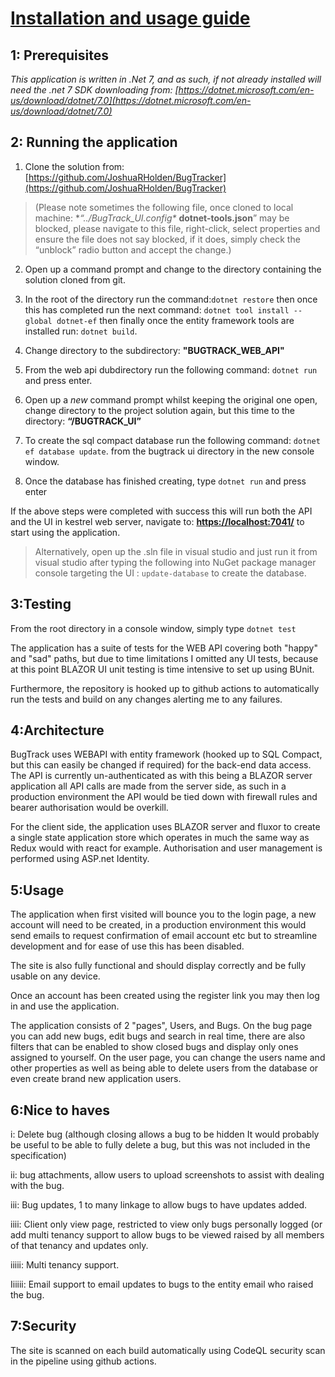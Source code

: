 
<ins>**Installation and usage guide**</ins>
===============

**1: Prerequisites** 
---------------

*This application is written in .Net 7, and as such, if not already installed will need the .net 7 SDK downloading from: [https://dotnet.microsoft.com/en-us/download/dotnet/7.0](https://dotnet.microsoft.com/en-us/download/dotnet/7.0)*

**2: Running the application**
---------------

 1. Clone the solution from: [https://github.com/JoshuaRHolden/BugTracker](https://github.com/JoshuaRHolden/BugTracker)  

> (Please note sometimes the following file, once cloned to local
> machine: **“../BugTrack_UI\.config\**  **dotnet-tools.json**” may be
> blocked, please navigate to this file, right-click, select properties
> and ensure the file does not say blocked, if it does, simply check the
> “unblock” radio button and accept the change.)

 2. Open up a command prompt and change to the directory containing the solution cloned from git.

 3. In the root of the directory run the command:`dotnet restore`  then once this has completed run the next command: `dotnet tool install --global dotnet-ef` then finally once the entity framework tools are installed run:  `dotnet build`.

 4. Change directory to the subdirectory: **"BUGTRACK_WEB_API"**
 
 5. From the web api dubdirectory run the following command: `dotnet run` and press enter.

 6.   Open up a _new_ command prompt whilst keeping the original one open, change directory to the project solution again, but this time to the directory: **“/BUGTRACK_UI”**
 
 7. To create the sql compact database run the following command: `dotnet ef database update`. from the bugtrack ui directory in the new console window.
 
 8. Once the database has finished creating, type `dotnet run` and press enter
 
If the above steps were completed with success this will run both the API and the UI in kestrel web server, navigate to: **[https://localhost:7041/](https://localhost:7041/)** to start using the application.

> Alternatively, open up the .sln file in visual studio and just run it from visual studio after typing the following into NuGet package manager console targeting the UI : `update-database` to create the database.

**3:Testing**
---------------

From the root directory in a console window, simply type `dotnet test`

The application has a suite of tests for the WEB API covering both "happy" and "sad" paths, but due to time limitations I omitted any UI tests, because at this point BLAZOR UI unit testing is time intensive to set up using BUnit.

Furthermore, the repository is hooked up to github actions to automatically run the tests and build on any changes alerting me to any failures.

**4:Architecture**
---------------

BugTrack uses WEBAPI with entity framework (hooked up to SQL Compact, but this can easily be changed if required) for the back-end data access.
The API is currently un-authenticated as with this being a BLAZOR server application all API calls are made from the server side, as such in a production environment the API would be tied down with firewall rules and bearer authorisation would be overkill.

For the client side, the application uses BLAZOR server and fluxor to create a single state application store which operates in much the same way as Redux would with react for example.
Authorisation and user management is performed using ASP.net Identity.


**5:Usage**
---------------

The application when first visited will bounce you to the login page, a new account will need to be created, in a production environment this would send emails to request confirmation of email account etc but to streamline development and for ease of use this has been disabled.

The site is also fully functional and should display correctly and be fully usable on any device.

Once an account has been created using the register link you may then log in and use the application.

The application consists of 2 "pages", Users, and Bugs.
On the bug page you can add new bugs, edit bugs and search in real time, there are also filters that can be enabled to show closed bugs and display only ones assigned to yourself.
On the user page, you can change the users name and other properties as well as being able to delete users from the database or even create brand new application users.


**6:Nice to haves**
---------------
  
i: Delete bug (although closing allows a bug to be hidden It would probably be useful to be able to fully delete a bug, but this was not included in the specification) 

ii: bug attachments, allow users to upload screenshots to assist with dealing with the bug.

iii:  Bug updates, 1 to many linkage to allow bugs to have updates added.

iiii: Client only view page, restricted to view only bugs personally logged (or add multi tenancy support to allow bugs to be viewed raised by all members of that tenancy and updates only.  

iiiii: Multi tenancy support.

Iiiiii: Email support to email updates to bugs to the entity email who raised the bug.

**7:Security**
---------------

The site is scanned on each build automatically using CodeQL security scan in the pipeline using github actions.
